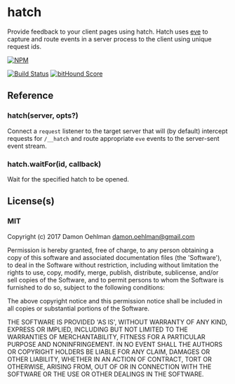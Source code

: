 
# hatch

Provide feedback to your client pages using hatch.  Hatch uses
[eve](https://github.com/adobe-web-platform/eve) to capture and route
events in a server process to the client using unique request ids.


[![NPM](https://nodei.co/npm/hatch.png)](https://nodei.co/npm/hatch/)

[![Build Status](https://api.travis-ci.org/DamonOehlman/hatch.svg?branch=master)](https://travis-ci.org/DamonOehlman/hatch) [![bitHound Score](https://www.bithound.io/bitbucket/DamonOehlman/hatch/badges/score.svg)](https://www.bithound.io/bitbucket/DamonOehlman/hatch) 

## Reference

### hatch(server, opts?)

Connect a `request` listener to the target server that will (by default)
intercept requests for `/__hatch` and route appropriate `eve` events
to the server-sent event stream.

### hatch.waitFor(id, callback)

Wait for the specified hatch to be opened.

## License(s)

### MIT

Copyright (c) 2017 Damon Oehlman <damon.oehlman@gmail.com>

Permission is hereby granted, free of charge, to any person obtaining
a copy of this software and associated documentation files (the
'Software'), to deal in the Software without restriction, including
without limitation the rights to use, copy, modify, merge, publish,
distribute, sublicense, and/or sell copies of the Software, and to
permit persons to whom the Software is furnished to do so, subject to
the following conditions:

The above copyright notice and this permission notice shall be
included in all copies or substantial portions of the Software.

THE SOFTWARE IS PROVIDED 'AS IS', WITHOUT WARRANTY OF ANY KIND,
EXPRESS OR IMPLIED, INCLUDING BUT NOT LIMITED TO THE WARRANTIES OF
MERCHANTABILITY, FITNESS FOR A PARTICULAR PURPOSE AND NONINFRINGEMENT.
IN NO EVENT SHALL THE AUTHORS OR COPYRIGHT HOLDERS BE LIABLE FOR ANY
CLAIM, DAMAGES OR OTHER LIABILITY, WHETHER IN AN ACTION OF CONTRACT,
TORT OR OTHERWISE, ARISING FROM, OUT OF OR IN CONNECTION WITH THE
SOFTWARE OR THE USE OR OTHER DEALINGS IN THE SOFTWARE.
